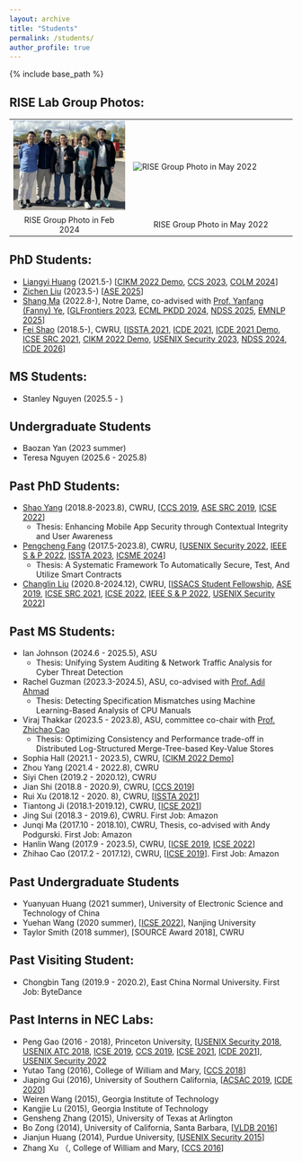 ```yaml
---
layout: archive
title: "Students"
permalink: /students/
author_profile: true
---
```


{% include base_path %}

## RISE Lab Group Photos:

<table style = "border: 0px solid black;border-collapse: collapse;">
	<tr style = "border: 0px solid black;border-collapse: collapse;width: 95%;">
    <td style="width:33%;border: 0px solid black;">
  <img alt="RISE Group Photo in Feb 2024" src="/images/groupphoto-asu-2024.jpg"  />
</td>
<td style="width:45%;border: 0px solid black;">
  <img alt="RISE Group Photo in May 2022" src="/images/groupphoto-cwru2.jpg" />
</td>
  </tr>
  <tr style = "border: 0px solid black;border-collapse: collapse;width: 95%;">
  	<td style="text-align: center;border: 0px solid black;"> RISE Group Photo in Feb 2024</td>
  	<td style="text-align: center;border: 0px solid black;"> RISE Group Photo in May 2022</td>
  </tr>
</table>


## PhD Students:
* [Liangyi Huang](https://liangyihuang.gitlab.io/) (2021.5-) \[[CIKM 2022 Demo](https://xusheng-xiao.github.io/papers/cikm_demo_2022.pdf), [CCS 2023](https://xusheng-xiao.github.io/papers/provenance_study_ccs_2023.pdf), [COLM 2024](https://xusheng-xiao.github.io/papers/ctikg-colm2024.pdf)\]
* [Zichen Liu](https://sites.google.com/view/zliu396/) (2023.5-) \[[ASE 2025]()\]
* [Shang Ma](https://kiteflykid.github.io/) (2022.8-), Notre Dame, co-advised with [Prof. Yanfang (Fanny) Ye](http://yes-lab.org/), \[[GLFrontiers 2023](https://xusheng-xiao.github.io/papers/promptpromotion-glfrontier23.pdf), [ECML PKDD 2024](https://ecmlpkdd.org/2024/), [NDSS 2025](https://xusheng-xiao.github.io/papers/adgpe_ndss2025.pdf), [EMNLP 2025](https://xusheng-xiao.github.io/papers/psyscam_emnlp_2025.pdf)\]
* [Fei Shao](https://feishao315.github.io/) (2018.5-), CWRU, \[[ISSTA 2021](https://xusheng-xiao.github.io/papers/webevo-cr.pdf), [ICDE 2021](https://xusheng-xiao.github.io/papers/threatraptor-icde21_0.pdf), [ICDE 2021 Demo](https://xusheng-xiao.github.io/papers/threatraptor-icde21demo.pdf), [ICSE SRC 2021](https://conf.researchr.org/track/icse-2021/icse-2021-ACM-Student-Research-Competition), [CIKM 2022 Demo](https://xusheng-xiao.github.io/papers/cikm_demo_2022.pdf), [USENIX Security 2023](https://xusheng-xiao.github.io/papers/usenixsecurity23-distdet.pdf), [NDSS 2024](https://xusheng-xiao.github.io/papers/nodlink-ndss.pdf), [ICDE 2026]()\]



## MS Students:
* Stanley Nguyen (2025.5 - )

## Undergraduate Students
* Baozan Yan (2023 summer)
* Teresa Nguyen (2025.6 - 2025.8)


## Past PhD Students:
* [Shao Yang](https://shaoyang1992.github.io/) (2018.8-2023.8), CWRU, \[[CCS 2019](https://xusheng-xiao.github.io/papers/deepintent-optimize.pdf), [ASE SRC 2019](https://2019.ase-conferences.org/track/ase-2019-Student-Research-Competition), [ICSE 2022](https://xusheng-xiao.github.io/papers/describectx_cr.pdf)\]
  * Thesis: Enhancing Mobile App Security through Contextual Integrity and User Awareness
* [Pengcheng Fang](https://fang19911030.github.io/) (2017.5-2023.8), CWRU, \[[USENIX Security 2022](https://xusheng-xiao.github.io/papers/sec22summer_fang.pdf), [IEEE S & P 2022](https://xusheng-xiao.github.io/papers/depcomm-ieeesp2022.pdf), [ISSTA 2023](https://xusheng-xiao.github.io/papers/iSyn_issta.pdf), [ICSME 2024](https://xusheng-xiao.github.io/papers/vFix_ICSME2024.pdf)\]
  * Thesis: A Systematic Framework To Automatically Secure, Test, And Utilize Smart Contracts
* [Changlin Liu](https://changlinliu93.github.io/) (2020.8-2024.12), CWRU, \[[ISSACS Student Fellowship](https://engineering.case.edu/research/institutes/smart-secure-connected-systems), [ASE 2019](https://xusheng-xiao.github.io/papers/ase19-main-158.pdf), [ICSE SRC 2021](https://conf.researchr.org/track/icse-2021/icse-2021-ACM-Student-Research-Competition), [ICSE 2022](https://xusheng-xiao.github.io/papers/promal_icse_cr.pdf), [IEEE S & P 2022](https://xusheng-xiao.github.io/papers/depcomm-ieeesp2022.pdf), [USENIX Security 2022](https://xusheng-xiao.github.io/papers/sec22summer_fang.pdf)\]


## Past MS Students:
* Ian Johnson (2024.6 - 2025.5), ASU
  * Thesis: Unifying System Auditing & Network Traffic Analysis for Cyber Threat Detection
* Rachel Guzman (2023.3-2024.5), ASU, co-advised with [Prof. Adil Ahmad](https://adil-ahmad.net/)
  * Thesis: Detecting Specification Mismatches using Machine Learning-Based Analysis of CPU Manuals 
* Viraj Thakkar (2023.5 - 2023.8), ASU, committee co-chair with [Prof. Zhichao Cao](https://search.asu.edu/profile/4082902)
  * Thesis: Optimizing Consistency and Performance trade-off in Distributed Log-Structured Merge-Tree-based Key-Value Stores
* Sophia Hall (2021.1 - 2023.5),  CWRU, \[[CIKM 2022 Demo](https://xusheng-xiao.github.io/papers/cikm_demo_2022.pdf)\]
* Zhou Yang (2021.4 - 2022.8), CWRU
* Siyi Chen (2019.2 - 2020.12), CWRU
* Jian Shi (2018.8 - 2020.9), CWRU, \[[CCS 2019](https://xusheng-xiao.github.io/papers/hyperservice.pdf)\]
* Rui Xu (2018.12 - 2020. 8), CWRU, \[[ISSTA 2021](https://xusheng-xiao.github.io/papers/webevo-cr.pdf)\]
* Tiantong Ji (2018.1-2019.12), CWRU, \[[ICSE 2021](https://xusheng-xiao.github.io/papers/champ_icse2021_cr-submit3.pdf)\] 
* Jing Sui (2018.3 - 2019.6), CWRU. First Job: Amazon
* Junqi Ma (2017.10 - 2018.10), CWRU, Thesis, co-advised with Andy Podgurski. First Job: Amazon
* Hanlin Wang (2017.9 - 2023.5), CWRU, \[[ICSE 2019](https://xusheng-xiao.github.io/papers/iconintent-icse2019.pdf), [ICSE 2022](https://xusheng-xiao.github.io/papers/promal_icse_cr.pdf)\]
* Zhihao Cao (2017.2 - 2017.12), CWRU, \[[ICSE 2019](https://xusheng-xiao.github.io/papers/iconintent-icse2019.pdf)\]. First Job: Amazon

## Past Undergraduate Students
* Yuanyuan Huang (2021 summer), University of Electronic Science and Technology of China
* Yuehan Wang (2020 summer), \[[ICSE 2022](https://xusheng-xiao.github.io/papers/describectx_cr.pdf)\], Nanjing University
* Taylor Smith (2018 summer), [SOURCE Award 2018], CWRU


## Past Visiting Student:
* Chongbin Tang (2019.9 - 2020.2), East China Normal University. First Job: ByteDance


## Past Interns in NEC Labs:
* Peng Gao (2016 - 2018), Princeton University, \[[USENIX Security 2018](https://xusheng-xiao.github.io/papers/saql-usenixsecurity2018.pdf), [USENIX ATC 2018](https://xusheng-xiao.github.io/papers/aiql-usenix_atc2018.pdf), [ICSE 2019](https://xusheng-xiao.github.io/papers/iconintent-icse2019.pdf), [CCS 2019](https://xusheng-xiao.github.io/papers/hyperservice.pdf), [ICSE 2021](https://xusheng-xiao.github.io/papers/champ_icse2021_cr-submit3.pdf), [ICDE 2021](https://xusheng-xiao.github.io/papers/threatraptor-icde21_0.pdf)\], [USENIX Security 2022](https://xusheng-xiao.github.io/papers/sec22summer_fang.pdf)
* Yutao Tang (2016), College of William and Mary, \[[CCS 2018](https://xusheng-xiao.github.io/papers/nodemerge-ccs2018_0.pdf)\]
* Jiaping Gui (2016), University of Southern California, \[[ACSAC 2019](https://xusheng-xiao.github.io/papers/acsac19-final143.pdf), [ICDE 2020](https://xusheng-xiao.github.io/papers/aptrace-camera-ready.pdf)\]
* Weiren Wang (2015), Georgia Institute of Technology
* Kangjie Lu (2015), Georgia Institute of Technology 
* Gensheng Zhang (2015), University of Texas at Arlington
* Bo Zong (2014), University of California, Santa Barbara, \[[VLDB 2016](http://www.vldb.org/pvldb/vol9/p240-zong.pdf)\]
* Jianjun Huang (2014), Purdue University, \[[USENIX Security 2015](https://xusheng-xiao.github.io/papers/supor-usenix2015.pdf)\]
* Zhang Xu （, College of William and Mary, \[[CCS 2016](https://xusheng-xiao.github.io/papers/reduction-ccs.pdf)\]









